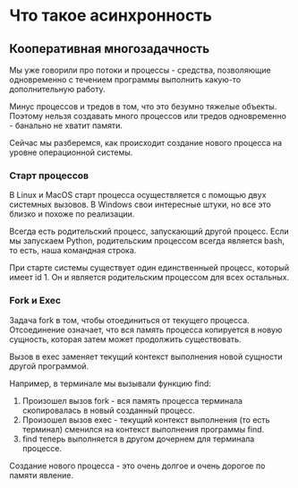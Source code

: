 # Что такое асинхронность

## Кооперативная многозадачность

Мы уже говорили про потоки и процессы - средства, позволяющие одновременно с течением программы выполнить какую-то дополнительную работу.

Минус процессов и тредов в том, что это безумно тяжелые объекты. Поэтому нельзя создавать много процессов или тредов одновременно - банально не хватит памяти.

Сейчас мы разберемся, как происходит создание нового процесса на уровне операционной системы.

### Старт процессов

В Linux и MacOS старт процесса осуществляется с помощью двух системных вызовов. В Windows свои интересные штуки, но все это близко и похоже по реализации.

Всегда есть родительский процесс, запускающий другой процесс. Если мы запускаем Python, родительским процессом всегда является bash, то есть, наша командная строка.

При старте системы существует один единственныей процесс, который имеет id 1. Он и является родительским процессом для всех остальных.

### Fork и Exec

Задача fork в том, чтобы отоединиться от текущего процесса. Отсоединение означает, что вся память процесса копируется в новую сущность, которая затем может продолжить существовать.

Вызов в exec заменяет текущий контекст выполнения новой сущности другой программой.

Например, в терминале мы вызывали функцию find:

1. Произошел вызов fork - вся память процесса терминала скопировалась в новый созданный процесс.
2. Произошел вызов exec - текущий контекст выполнения (то есть терминал) сменился на контекст выполнения программы find.
3. find теперь выполняется в другом дочернем для терминала процессе.

Создание нового процесса - это очень долгое и очень дорогое по памяти явление.
